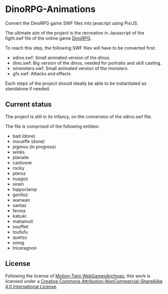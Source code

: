 # DinoRPG-Animations
Convert the DinoRPG game SWF files into javacript using PixiJS.

The ultimate aim of the project is the recreation in Javascript of the fight.swf file of the online game [DinoRPG](http://www.dinorpg.com/).

To reach this step, the following SWF files will have to be converted first:
- sdino.swf: Small animated version of the dinos.
- dino.swf: Big version of the dinos, needed for portraits and skill casting.
- smonsters.swf: Small animated version of the monsters
- gfx.swf: Attacks and effects

Each steps of the project should ideally be able to be instantiated as standalone if needed.

## Current status
The project is still in its infancy, on the conversion of the sdino.swf file.

The file is comprised of the following entities:
- bad (done)
- moueffe (done)
- pigmou (in progress)
- winks
- planaile
- castivore
- rocky
- pteroz
- nuagoz
- sirain
- hippoclamp
- gorilloz
- wanwan
- santaz
- feross
- kabuki
- mahamuti
- soufflet
- toufufu
- quetzu
- smog
- triceragnon

## License
Following the license of [Motion-Twin WebGamesArchives](https://github.com/motion-twin/WebGamesArchives), this work is licensed under a [Creative Commons Attribution-NonCommercial-ShareAlike 4.0 International License](http://creativecommons.org/licenses/by-nc-sa/4.0/).